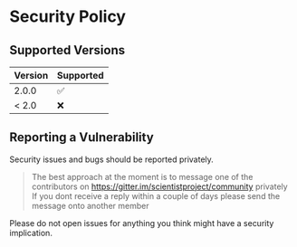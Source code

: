 # Security Policy

## Supported Versions

| Version | Supported          |
| ------- | ------------------ |
| 2.0.0   | :white_check_mark: |
| < 2.0   | :x:                |

## Reporting a Vulnerability

Security issues and bugs should be reported privately.

> The best approach at the moment is to message one of the contributors on https://gitter.im/scientistproject/community privately
> If you dont receive a reply within a couple of days please send the message onto another member

Please do not open issues for anything you think might have a security implication.
